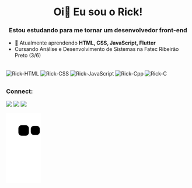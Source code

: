 <h1 align="center">Oi👋 Eu sou o Rick!</h1>
<h3 align="center">Estou estudando para me tornar um desenvolvedor front-end </h3>

- 🌱 Atualmente aprendendo **HTML, CSS, JavaScript, Flutter**
- Cursando Análise e Desenvolvimento de Sistemas na Fatec Ribeirão Preto (3/6)



<div style="display: inline_block"><br>
  <img align="center" alt="Rick-HTML" height="40" width="50" src="https://cdn.jsdelivr.net/gh/devicons/devicon/icons/html5/html5-original.svg"> 
  <img align="center" alt="Rick-CSS" height="40" width="50" src="https://cdn.jsdelivr.net/gh/devicons/devicon/icons/css3/css3-original.svg">
  <img align="center" alt="Rick-JavaScript" height="40" width="50" src="https://cdn.jsdelivr.net/gh/devicons/devicon/icons/javascript/javascript-original.svg">
  <img align="center" alt="Rick-Cpp" height="40" width="50" src="https://cdn.jsdelivr.net/gh/devicons/devicon/icons/cplusplus/cplusplus-plain.svg">
  <img align="center" alt="Rick-C" height="40" width="50" src="https://cdn.jsdelivr.net/gh/devicons/devicon/icons/c/c-plain.svg">
</div>
  
 ##
  
 <div>
  <h3 align="left">Connect:</h3>
 <a href="https://linkedin.com/in/ricksonreis" target="_blank"><img src="https://img.shields.io/badge/-LinkedIn-%230077B5?style=for-the-badge&logo=linkedin&logoColor=white" target="_blank"></a>
    <a href = "https://www.behance.net/rickreis1"><img src="https://img.shields.io/badge/-Behance-blue?style=for-the-badge&logo=behance&logoColor=white" target="_blank"></a>
  <a href="https://www.instagram.com/rickreisme/" target="_blank"><img src="https://img.shields.io/badge/-Instagram-%23E4405F?style=for-the-badge&logo=instagram&logoColor=white" target="_blank"></a>
 
  ![Snake animation](https://github.com/rafaballerini/rafaballerini/blob/output/github-contribution-grid-snake.svg)
 
</div>
